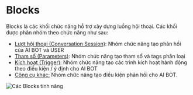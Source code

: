# Blocks

Blocks là các khối chức năng hỗ trợ xây dựng luồng hội thoại. Các khối được phân nhóm theo chức năng như sau:&#x20;

* [Lượt hội thoại (Conversation Session)](../blocks/luot-hoi-thoai.md): Nhóm chức năng tạo phản hồi của AI BOT và USER
* [Tham số (Parameters)](../blocks/tham-so.md): Nhóm chức năng tạo tham số và tags phân loại
* [Kích hoạt (Trigger)](../blocks/kich-hoat.md): Nhóm chức năng tạo các trình kích hoạt hành động theo điều kiện / ý định cho AI BOT
* [Công cụ khác:](../blocks/khac.md) Nhóm chức năng tạo điều kiện phản hồi cho AI BOT.

![Các Blocks tính năng](https://lh6.googleusercontent.com/s90qdP4eGlZ\_aB9x3jbj5O-5SREj1MCqPtQ73oyKSSHv0GiCBo32bXP5pp6QcUEojKdR4sLnitioHeKwgIWR\_Pl5Y6f3HxWGIELH35VqyfQA9sO47eCaJTGG6DACxu9Alp7UovgI)

